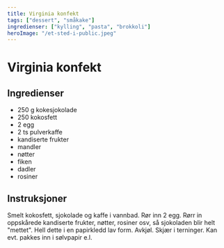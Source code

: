 ```yaml
---
title: Virginia konfekt
tags: ["dessert", "småkake"]
ingredienser: ["kylling", "pasta", "brokkoli"]
heroImage: "/et-sted-i-public.jpeg"
---
```


# Virginia konfekt

## Ingredienser

- 250 g kokesjokolade
- 250 kokosfett
- 2 egg
- 2 ts pulverkaffe
- kandiserte frukter
- mandler
- nøtter
- fiken
- dadler
- rosiner

## Instruksjoner

Smelt kokosfett, sjokolade og kaffe i vannbad. Rør inn 2 egg. Rørr in oppskårede kandiserte frukter, nøtter, rosiner osv, så sjokoladen blir helt "mettet". Hell dette i en papirkledd lav form. Avkjøl. Skjær i terninger. Kan evt. pakkes inn i sølvpapir e.l.
